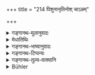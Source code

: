 +++
title = "214 पिशुनानृतिनोश् चाऽन्नम्"

+++

<details><summary>गङ्गानथ-मूलानुवादः</summary>

Nor the food of the informer and the perjurer, or of the seller of sacrifices; nor the food of the actor or the tailor; nor the food of the ungrateful person.—(214)
</details>

<details><summary>मेधातिथिः</summary>

**पिशुनो** यो विश्रब्धम् अर्थं कथितं भिनत्ति परच्छिद्रवादी वा परोक्षम् । **अनृती** कृतकौटसाक्ष्यः । **क्रतुविक्रयकः** क्रतुर् यज्ञस् तं कृत्वा विक्रीणीते क्रतुफलं मदीयं तवास्त्व् इति मूल्येन ददाति । यद्य् अपि परमार्थतः क्रतोर् विक्रयो नास्ति तथापि यस्यैवंविधा यात्रान्यविप्रलम्भेन वा प्रवृत्तिस् तस्य प्रतिषेधः । **शैलूषो** नटः । भार्यापण्य इत्य् <u>अपरे</u> । **तुन्नवायः** सौचिकः । **कृतघ्नः** कृतम् उपकारं यो नाशयति । प्रत्युतोपकर्तुर् अपकारे वर्तते न च शक्तः सन् प्रत्युपकारे ऽपि ॥ ४.२१४ ॥
</details>

<details><summary>गङ्गानथ-भाष्यानुवादः</summary>

‘*Informer*,’—one who betrays the confidence reposed in him; or one who talks ill of persons behind their back.

‘*Perjurer*,’—who has given false evidence.

‘*Seller of sacrifices*,’— who, having performed a sacrifice, sells its fruit; *i.e*., says to another person,—‘May the fruit of this sacrifice be yours,’ and receives a price for it. Though, in reality, there can be no ‘selling’ of a sacrifice, yet, what is forbidden, is the food of a person who makes such living, or who undertakes sacrifice with a view to cheat others.

‘*Śailūṣa*’—is actor; or, according to others, he who exposes his wife for the public. Another *Smṛti* is more specific—‘he who lives by dancing.’

‘*Tailor*’—He who works with the needle,

‘*Ungrateful person*,’—he who nullities the good that has been done to him; on the contrary, proceeds to do harm to his helper, and not to do a good turn to him, even though capable of doing so.—(214)
</details>

<details><summary>गङ्गानथ-टिप्पन्यः</summary>

This verse is quoted in *Mitākṣarā* (on 3.290);—in *Madanapārijāta* (p.
945);—and in *Vīramitrodaya* (Āhnika, p. 495), which adds the following
notes:—‘*Piśuna*’ is the back-biter,—‘*anṛtī*’ is the perjuror and such
others,—the person who makes over to another person the merit of a
sacrificial performance and receives money in return is called
‘*Kratuvikrayaka*’;—‘*śailūṣa*’ is one who makes a living by
dancing,—‘*tantuvāya*’ is one who lives by weaving cloth;—‘*kṛtaghna*’
is the person who does not acknowledge the good done to him;—in
*Hemādri* (Śrāddha, p. 773);—and in *Prāyaścittaviveka* (p. 260), which
adds the following notes:—‘*Śailūṣa*’ is defined in the Adipurāṇa as ‘an
actor who is looking out for a living’,—‘*Tunnavāya*’ ‘one who works
with needles.’
</details>

<details><summary>गङ्गानथ-तुल्य-वाक्यानि</summary>

*Āpastamba* (1.18.30).—‘Of the spy.’

*Viṣṇu* (51.12-18).—‘Of the informer, the perjuror, the seller of his
soul, the seller of juices;—of the actor, the weaver, the ungrateful man
and of the dyer.’

*Yājñavalkya* (1.161-165).—‘Of the miser, the prisoner, the thief, the
eunuch, the actor, the seller of weapons, the carpenter, the weaver and
those living by dogs;—of the cruel king, of the dyer, of the ungrateful
man, the wine-seller; of the informer, the perjuror, the bard, and of
the Soma-seller;—the food of these should not be eaten.’

*Vaśiṣṭha* (14.3).—‘Of the miser, the initiated man, the prisoner, the
invalid, the Soma-seller and the carpenter.’

*Mahābhārata* (Śānti. 35.21).—‘Of the initiated person, the miser, the
sacrifice-seller.’
</details>

<details><summary>Bühler</summary>

214	Nor the food (given) by an informer, by one who habitually tells falsehoods, or by one who sells (the rewards for) sacrifices, nor the food (given) by an actor, a tailor, or an ungrateful (man),
</details>
